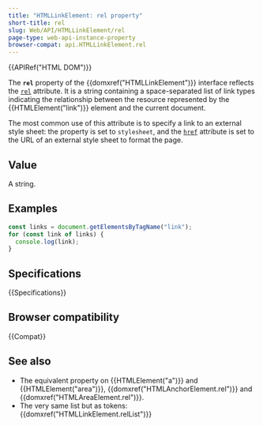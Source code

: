 ```yaml
---
title: "HTMLLinkElement: rel property"
short-title: rel
slug: Web/API/HTMLLinkElement/rel
page-type: web-api-instance-property
browser-compat: api.HTMLLinkElement.rel
---
```


{{APIRef("HTML DOM")}}

The **`rel`** property of the {{domxref("HTMLLinkElement")}} interface reflects the [`rel`](/en-US/docs/Web/HTML/Attributes/rel) attribute. It is a string containing a space-separated list of link types indicating the relationship between the resource represented by the {{HTMLElement("link")}} element and the current document.

The most common use of this attribute is to specify a link to an external style sheet:
the property is set to `stylesheet`, and the [`href`](/en-US/docs/Web/HTML/Element/link#href)
attribute is set to the URL of an external style sheet to format the page.

## Value

A string.

## Examples

```js
const links = document.getElementsByTagName("link");
for (const link of links) {
  console.log(link);
}
```

## Specifications

{{Specifications}}

## Browser compatibility

{{Compat}}

## See also

- The equivalent property on {{HTMLElement("a")}} and {{HTMLElement("area")}},
  {{domxref("HTMLAnchorElement.rel")}} and {{domxref("HTMLAreaElement.rel")}}.
- The very same list but as tokens: {{domxref("HTMLLinkElement.relList")}}
